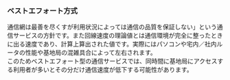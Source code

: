 ### ベストエフォート方式
通信網は最善を尽くすが利用状況によっては通信の品質を保証しない」という通信サービスの方針です。また回線速度の理論値とは通信環境が完全に整ったときに出る速度であり、計算上算出された値です。実際にはパソコンや宅内／社内ルータの性能や基地局の混雑具合によって左右されます。  
このためベストエフォート型の通信サービスでは、同時間に基地局にアクセスする利用者が多いとその分だけ通信速度が低下する可能性があります。